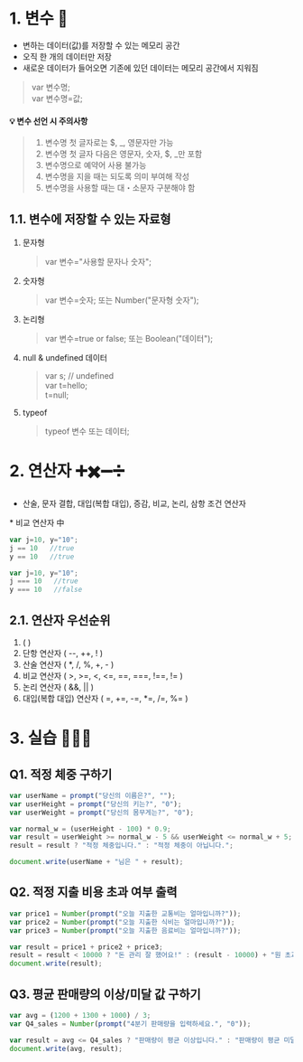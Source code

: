 # 1. 변수 🧺
 - 변하는 데이터(값)를 저장할 수 있는 메모리 공간
 - 오직 한 개의 데이터만 저장
 - 새로운 데이터가 들어오면 기존에 있던 데이터는 메모리 공간에서 지워짐
 > var 변수명;<br>
 var 변수명=값;

#### 💡 변수 선언 시 주의사항
 > 1. 변수명 첫 글자로는 $, _, 영문자만 가능
 > 2. 변수명 첫 글자 다음은 영문자, 숫자, $, _만 포함
 > 3. 변수명으로 예약어 사용 불가능
 > 4. 변수명을 지을 때는 되도록 의미 부여해 작성
 > 5. 변수명을 사용할 때는 대・소문자 구분해야 함

## 1.1. 변수에 저장할 수 있는 자료형
1. 문자형
   > var 변수="사용할 문자나 숫자";
2. 숫자형
   > var 변수=숫자; 또는 Number("문자형 숫자");
3. 논리형
   > var 변수=true or false; 또는 Boolean("데이터");
4. null & undefined 데이터
   > var s; // undefined<br>
   var t=hello;<br>
   t=null;
5. typeof
   > typeof 변수 또는 데이터;


# 2. 연산자 ➕✖️➖➗
 - 산술, 문자 결합, 대입(복합 대입), 증감, 비교, 논리, 삼항 조건 연산자
  
\* 비교 연산자 中
  ```js
  var j=10, y="10";
  j == 10   //true
  y == 10   //true
  ```

  ```js
  var j=10, y="10";
  j === 10   //true
  y === 10   //false
  ```

## 2.1. 연산자 우선순위
1. ( )
2. 단항 연산자 ( --, ++, ! )
3. 산술 연산자 ( *, /, %, +, - )
4. 비교 연산자 ( >, >=, <, <=, ==, ===, !==, != )
5. 논리 연산자 ( &&, || )
6. 대입(복합 대입) 연산자 ( =, +=, -=, *=, /=, %= )


# 3. 실습 👩🏻‍💻

## Q1. 적정 체중 구하기
```js
var userName = prompt("당신의 이름은?", "");
var userHeight = prompt("당신의 키는?", "0");
var userWeight = prompt("당신의 몸무게는?", "0");

var normal_w = (userHeight - 100) * 0.9;
var result = userWeight >= normal_w - 5 && userWeight <= normal_w + 5;
result = result ? "적정 체중입니다." : "적정 체중이 아닙니다.";

document.write(userName + "님은 " + result);
```

## Q2. 적정 지출 비용 초과 여부 출력
```js
var price1 = Number(prompt("오늘 지출한 교통비는 얼마입니까?"));
var price2 = Number(prompt("오늘 지출한 식비는 얼마입니까?"));
var price3 = Number(prompt("오늘 지출한 음료비는 얼마입니까?"));

var result = price1 + price2 + price3;
result = result < 10000 ? "돈 관리 잘 했어요!" : (result - 10000) + "원 초과";
document.write(result);
```

## Q3. 평균 판매량의 이상/미달 값 구하기
```js
var avg = (1200 + 1300 + 1000) / 3;
var Q4_sales = Number(prompt("4분기 판매량을 입력하세요.", "0"));

var result = avg <= Q4_sales ? "판매량이 평균 이상입니다." : "판매량이 평균 미달입니다.";
document.write(avg, result);
```